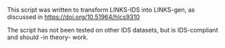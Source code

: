 This script was written to transform LINKS-IDS into LINKS-gen, as discussed in https://doi.org/10.51964/hlcs9310

The script has not been tested on other IDS datasets, but is IDS-compliant and should -in theory- work.
